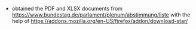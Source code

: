 * obtained the PDF and XLSX documents from https://www.bundestag.de/parlament/plenum/abstimmung/liste with the help of https://addons.mozilla.org/en-US/firefox/addon/download-star/
